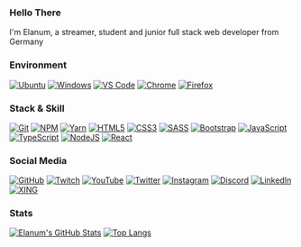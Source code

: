 ### Hello There
I'm Elanum, a streamer, student and junior full stack web developer from Germany

### Environment
[![Ubuntu](https://img.shields.io/badge/Ubuntu%2020.04-dd4814?style=flat-square&logo=ubuntu&logoColor=white)](https://releases.ubuntu.com/20.04/)
[![Windows](https://img.shields.io/badge/Windows%2010%20Pro-0078d7?style=flat-square&logo=windows&logoColor=white)](https://www.microsoft.com/de-de/p/windows-10-pro/df77x4d43rkt?activetab=pivot%3aoverviewtab)
[![VS Code](https://img.shields.io/badge/Visual%20Studio%20Code-0078d7?style=flat-square&logo=visual-studio-code&logoColor=white)](https://code.visualstudio.com/)
[![Chrome](https://img.shields.io/badge/Chrome-DB4437?style=flat-square&logo=google-chrome&logoColor=white)](https://www.google.com/intl/de_de/chrome/)
[![Firefox](https://img.shields.io/badge/Firefox-e66000?style=flat-square&logo=firefox&logoColor=white)](https://www.mozilla.org/de/firefox/new/)

### Stack & Skill
[![Git](https://img.shields.io/badge/Git-f14e32?style=flat-square&logo=git&logoColor=white)](https://git-scm.com/)
[![NPM](https://img.shields.io/badge/NPM-cb3837?style=flat-square&logo=npm&logoColor=white)](https://www.npmjs.com/)
[![Yarn](https://img.shields.io/badge/Yarn-007aa2?style=flat-square&logo=yarn&logoColor=white)](https://yarnpkg.com/)
[![HTML5](https://img.shields.io/badge/HTML5-e34f26?style=flat-square&logo=html5&logoColor=white)](https://html.spec.whatwg.org/)
[![CSS3](https://img.shields.io/badge/CSS3-264de4?style=flat-square&logo=css3&logoColor=white)](https://www.w3.org/Style/CSS/)
[![SASS](https://img.shields.io/badge/SCSS-CD6799?style=flat-square&logo=sass&logoColor=white)](https://sass-lang.com/)
[![Bootstrap](https://img.shields.io/badge/Bootstrap-7952b3?style=flat-square&logo=bootstrap&logoColor=white)](https://getbootstrap.com/)
[![JavaScript](https://img.shields.io/badge/JavaScript-f7df1e?style=flat-square&logo=javascript&logoColor=black)](https://www.javascript.com/)
[![TypeScript](https://img.shields.io/badge/TypeScript-3178c6?style=flat-square&logo=typescript&logoColor=white)](https://www.typescriptlang.org/)
[![NodeJS](https://img.shields.io/badge/Node.js-215732?style=flat-square&logo=node.js&logoColor=white)](https://nodejs.org/)
[![React](https://img.shields.io/badge/React-00d8ff?style=flat-square&logo=react&logoColor=white)](https://reactjs.org/)


### Social Media
[![GitHub](https://img.shields.io/badge/GitHub-333?style=flat-square&logo=github&logoColor=white)](https://github.com/Elanum)
[![Twitch](https://img.shields.io/badge/Twitch-9146ff?style=flat-square&logo=twitch&logoColor=white)](https://www.twitch.tv/elanum)
[![YouTube](https://img.shields.io/badge/YouTube-ff0000?style=flat-square&logo=youtube&logoColor=white)](https://www.youtube.com/elanum)
[![Twitter](https://img.shields.io/badge/Twitter-1da1f2?style=flat-square&logo=twitter&logoColor=white)](https://twitter.com/elanumofficial)
[![Instagram](https://img.shields.io/badge/Instagram-c13584?style=flat-square&logo=instagram&logoColor=white)](https://instagram.com/elanumofficial)
[![Discord](https://img.shields.io/badge/Discord-7289da?style=flat-square&logo=discord&logoColor=white)](https://discord.gg/YV5pFwk)
[![LinkedIn](https://img.shields.io/badge/LinkedIn-0077b5?style=flat-square&logo=linkedin&logoColor=white)](https://www.linkedin.com/in/manuel-schierenberg-94683619b/)
[![XING](https://img.shields.io/badge/XING-026466?style=flat-square&logo=xing&logoColor=white)](https://www.xing.com/profile/Manuel_Schierenberg)

### Stats

[![Elanum's GitHub Stats](https://github-readme-stats.vercel.app/api?username=elanum&show_icons=true&theme=dark&count_private=true)](https://github.com/Elanum?tab=repositories)
[![Top Langs](https://github-readme-stats.vercel.app/api/top-langs/?username=elanum&theme=dark&layout=compact)](https://github.com/Elanum?tab=repositories)
